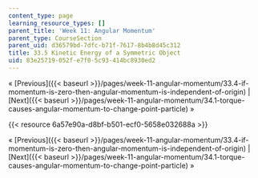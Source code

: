 ```yaml
---
content_type: page
learning_resource_types: []
parent_title: 'Week 11: Angular Momentum'
parent_type: CourseSection
parent_uid: d36579bd-7dfc-b71f-7617-8b4b8d45c312
title: 33.5 Kinetic Energy of a Symmetric Object
uid: 83e25719-052f-e7f0-5c93-414bc8930ed2
---
```


« [Previous]({{< baseurl >}}/pages/week-11-angular-momentum/33.4-if-momentum-is-zero-then-angular-momentum-is-independent-of-origin) | [Next]({{< baseurl >}}/pages/week-11-angular-momentum/34.1-torque-causes-angular-momentum-to-change-point-particle) »

{{< resource 6a57e90a-d8bf-b501-ecf0-5658e032688a >}}

« [Previous]({{< baseurl >}}/pages/week-11-angular-momentum/33.4-if-momentum-is-zero-then-angular-momentum-is-independent-of-origin) | [Next]({{< baseurl >}}/pages/week-11-angular-momentum/34.1-torque-causes-angular-momentum-to-change-point-particle) »